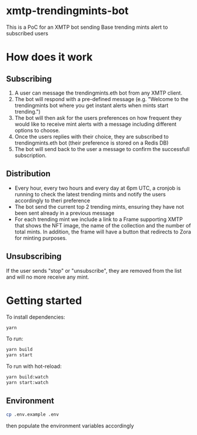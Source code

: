# xmtp-trendingmints-bot

This is a PoC for an XMTP bot sending Base trending mints alert to subscribed users

# How does it work

## Subscribing

1. A user can message the trendingmints.eth bot from any XMTP client.
2. The bot will respond with a pre-defined message (e.g. "Welcome to the trendingmints bot where you get instant alerts when mints start trending.")
3. The bot will then ask for the users preferences on how frequent they would like to receive mint alerts with a message including different options to choose.
4. Once the users replies with their choice, they are subscribed to trendingmints.eth bot (their preference is stored on a Redis DB)
5. The bot will send back to the user a message to confirm the successfull subscription.

## Distribution

- Every hour, every two hours and every day at 6pm UTC, a cronjob is running to check the latest trending mints and notify the users accordingly to theri preference
- The bot send the current top 2 trending mints, ensuring they have not been sent already in a previous message
- For each trending mint we include a link to a Frame supporting XMTP that shows the NFT image, the name of the collection and the number of total mints. In addition, the frame will have a button that redirects to Zora for minting purposes.

## Unsubscribing

If the user sends "stop" or "unsubscribe", they are removed from the list and will no more receive any mint.

# Getting started

To install dependencies:

```bash
yarn
```

To run:

```bash
yarn build
yarn start
```

To run with hot-reload:

```bash
yarn build:watch
yarn start:watch
```

## Environment

```bash
cp .env.example .env
```

then populate the environment variables accordingly
